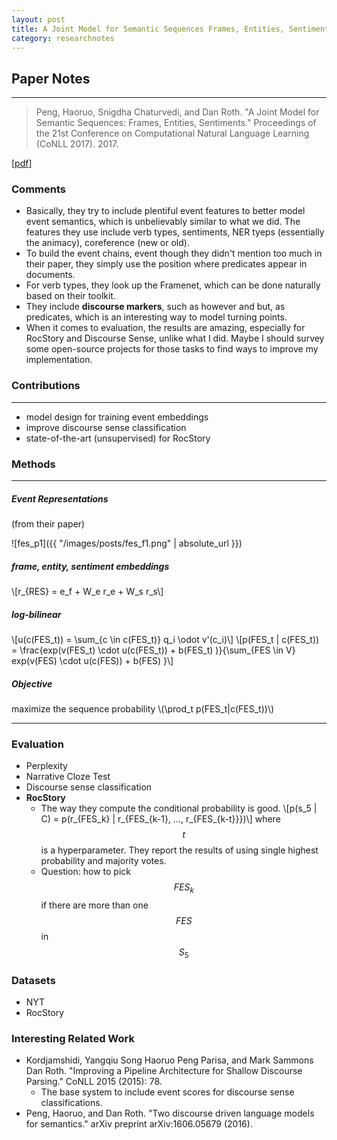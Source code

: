 ```yaml
---
layout: post
title: A Joint Model for Semantic Sequences Frames, Entities, Sentiments
category: researchnotes
---
```


## Paper Notes
---
> Peng, Haoruo, Snigdha Chaturvedi, and Dan Roth. "A Joint Model for Semantic Sequences: Frames, Entities, Sentiments." Proceedings of the 21st Conference on Computational Natural Language Learning (CoNLL 2017). 2017.

[[pdf](https://aclanthology.coli.uni-saarland.de/pdf/K/K17/K17-1019.pdf)]

### Comments
- Basically, they try to include plentiful event features to better model event semantics, which is unbelievably similar to what we did. The features they use include verb types, sentiments, NER tyeps (essentially the animacy), coreference (new or old).
- To build the event chains, event though they didn't mention too much in their paper, they simply use the position where predicates appear in documents.
- For verb types, they look up the Framenet, which can be done naturally based on their toolkit.
- They include **discourse markers**, such as however and but, as predicates, which is an interesting way to model turning points.
- When it comes to evaluation, the results are amazing, especially for RocStory and Discourse Sense, unlike what I did. Maybe I should survey some open-source projects for those tasks to find ways to improve my implementation.


### Contributions
---
- model design for training event embeddings
- improve discourse sense classification
- state-of-the-art (unsupervised) for RocStory


### Methods
---

##### Event Representations
(from their paper)

![fes_p1]({{ "/images/posts/fes_f1.png" | absolute_url }})


##### frame, entity, sentiment embeddings
\\[r_{RES} = e_f + W_e r_e + W_s r_s\\]

##### log-bilinear
\\[u(c(FES_t)) = \sum_{c \in c(FES_t)} q_i \odot v'(c_i)\\]
\\[p(FES_t | c(FES_t)) = \frac{exp(v(FES_t) \cdot u(c(FES_t)) + b(FES_t) )}{\sum_{FES \in V} exp(v(FES) \cdot u(c(FES)) + b(FES) }\\]

##### Objective
maximize the sequence probability \\(\prod_t p(FES_t|c(FES_t))\\)

---
### Evaluation
- Perplexity
- Narrative Cloze Test
- Discourse sense classification
- **RocStory**
  - The way they compute the conditional probability is good.
  \\[p(s_5 | C) = p(r_{FES_k} | r_{FES_{k-1}, ..., r_{FES_{k-t}}})\\]
  where $$t$$ is a hyperparameter. They report the results of using single highest probability and majority votes.
  - Question: how to pick $$FES_k$$ if there are more than one $$FES$$ in $$S_5$$

### Datasets
- NYT
- RocStory


### Interesting Related Work
- Kordjamshidi, Yangqiu Song Haoruo Peng Parisa, and Mark Sammons Dan Roth. "Improving a Pipeline Architecture for Shallow Discourse Parsing." CoNLL 2015 (2015): 78.
  - The base system to include event scores for discourse sense classifications.
- Peng, Haoruo, and Dan Roth. "Two discourse driven language models for semantics." arXiv preprint arXiv:1606.05679 (2016).
